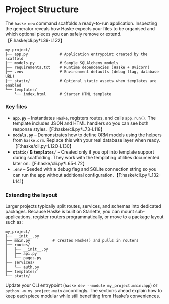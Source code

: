# Project Structure

The `haske new` command scaffolds a ready-to-run application. Inspecting the generator reveals how Haske expects your files to be organised and which optional pieces you can safely remove or extend.【F:haske/cli.py†L39-L122】

```
my-project/
├── app.py              # Application entrypoint created by the scaffold
├── models.py           # Sample SQLAlchemy models
├── requirements.txt    # Runtime dependencies (Haske + Uvicorn)
├── .env                # Environment defaults (debug flag, database URL)
├── static/             # Optional static assets when templates are enabled
└── templates/
    └── index.html      # Starter HTML template
```

### Key files

- **`app.py`** – Instantiates `Haske`, registers routes, and calls `app.run()`. The template includes JSON and HTML handlers so you can see both response styles.【F:haske/cli.py†L73-L118】
- **`models.py`** – Demonstrates how to define ORM models using the helpers from `haske.orm`. Replace this with your real database layer when ready.【F:haske/cli.py†L120-L130】
- **`static/` & `templates/`** – Created only if you opt into template support during scaffolding. They work with the templating utilities documented later on.【F:haske/cli.py†L65-L72】
- **`.env`** – Seeded with a debug flag and SQLite connection string so you can run the app without additional configuration.【F:haske/cli.py†L132-L141】

### Extending the layout

Larger projects typically split routes, services, and schemas into dedicated packages. Because Haske is built on Starlette, you can mount sub-applications, register routers programmatically, or move to a package layout such as:

```
my_project/
├── __init__.py
├── main.py          # Creates Haske() and pulls in routers
├── routes/
│   ├── __init__.py
│   ├── api.py
│   └── pages.py
├── services/
│   └── auth.py
├── templates/
└── static/
```

Update your CLI entrypoint (`haske dev --module my_project.main:app`) or `python -m my_project.main` accordingly. The sections ahead explain how to keep each piece modular while still benefiting from Haske’s conveniences.

